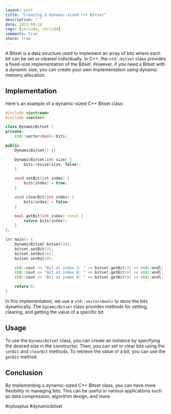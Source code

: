 ```yaml
---
layout: post
title: "Creating a dynamic-sized C++ Bitset"
description: " "
date: 2023-09-24
tags: [include, include]
comments: true
share: true
---
```


A Bitset is a data structure used to implement an array of bits where each bit can be set or cleared individually. In C++, the `std::bitset` class provides a fixed-size implementation of the Bitset. However, if you need a Bitset with a dynamic size, you can create your own implementation using dynamic memory allocation.

## Implementation

Here's an example of a dynamic-sized C++ Bitset class:

```cpp
#include <iostream>
#include <vector>

class DynamicBitset {
private:
    std::vector<bool> bits;

public:
    DynamicBitset() {}

    DynamicBitset(int size) {
        bits.resize(size, false);
    }

    void setBit(int index) {
        bits[index] = true;
    }

    void clearBit(int index) {
        bits[index] = false;
    }

    bool getBit(int index) const {
        return bits[index];
    }
};

int main() {
    DynamicBitset bitset(10);
    bitset.setBit(3);
    bitset.setBit(6);
    bitset.setBit(9);

    std::cout << "Bit at index 3: " << bitset.getBit(3) << std::endl;
    std::cout << "Bit at index 6: " << bitset.getBit(6) << std::endl;
    std::cout << "Bit at index 9: " << bitset.getBit(9) << std::endl;

    return 0;
}
```

In this implementation, we use a `std::vector<bool>` to store the bits dynamically. The `DynamicBitset` class provides methods for setting, clearing, and getting the value of a specific bit.

## Usage

To use the `DynamicBitset` class, you can create an instance by specifying the desired size in the constructor. Then, you can set or clear bits using the `setBit` and `clearBit` methods. To retrieve the value of a bit, you can use the `getBit` method.

## Conclusion

By implementing a dynamic-sized C++ Bitset class, you can have more flexibility in managing bits. This can be useful in various applications such as data compression, algorithm design, and more.

#cplusplus #dynamicbitset